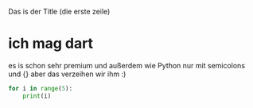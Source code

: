 Das is der Title (die erste zeile)
# ich mag dart
es is schon sehr premium und außerdem wie Python nur mit semicolons und {} aber das verzeihen wir ihm :)

```python
for i in range(5):
    print(i)

```